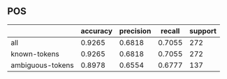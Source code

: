 
## POS

|                  | accuracy | precision | recall | support |
|------------------|----------|-----------|--------|---------|
| all              | 0.9265   | 0.6818    | 0.7055 | 272     |
| known-tokens     | 0.9265   | 0.6818    | 0.7055 | 272     |
| ambiguous-tokens | 0.8978   | 0.6554    | 0.6777 | 137     |


